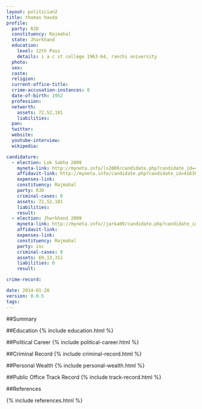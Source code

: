 ```yaml
---
layout: politician2
title: thomas hasda
profile: 
  party: RJD
  constituency: Rajmahal
  state: Jharkhand
  education: 
    level: 12th Pass
    details: i a c st college 1963-64, ranchi university
  photo: 
  sex: 
  caste: 
  religion: 
  current-office-title: 
  crime-accusation-instances: 0
  date-of-birth: 1952
  profession: 
  networth: 
    assets: 72,52,181
    liabilities: 
  pan: 
  twitter: 
  website: 
  youtube-interview: 
  wikipedia: 

candidature: 
  - election: Lok Sabha 2009
    myneta-link: http://myneta.info/ls2009/candidate.php?candidate_id=4163
    affidavit-link: http://myneta.info/candidate.php?candidate_id=4163&scan=original
    expenses-link: 
    constituency: Rajmahal 
    party: RJD
    criminal-cases: 0
    assets: 72,52,181
    liabilities: 
    result:  
  - election: Jharkhand 2009
    myneta-link: http://myneta.info//jarka09/candidate.php?candidate_id=2
    affidavit-link: 
    expenses-link: 
    constituency: Rajmahal 
    party: inc
    criminal-cases: 0
    assets: 69,13,311
    liabilities: 0
    result:  

crime-record: 

date: 2014-01-28
version: 0.0.5
tags: 
---
```

##Summary


##Education
{% include education.html %}


##Political Career
{% include political-career.html %}


##Criminal Record
{% include criminal-record.html %}


##Personal Wealth
{% include personal-wealth.html %}


##Public Office Track Record
{% include track-record.html %}


##References


{% include references.html %}